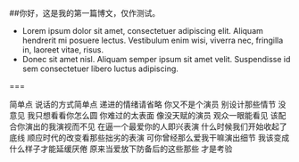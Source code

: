 ##你好，这是我的第一篇博文，仅作测试。
* Lorem ipsum dolor sit amet, consectetuer adipiscing elit.
  Aliquam hendrerit mi posuere lectus. Vestibulum enim wisi,
  viverra nec, fringilla in, laoreet vitae, risus.
* Donec sit amet nisl. Aliquam semper ipsum sit amet velit.
  Suspendisse id sem consectetuer libero luctus adipiscing.
  
===

简单点 说话的方式简单点
递进的情绪请省略
你又不是个演员
别设计那些情节
没意见 我只想看看你怎么圆
你难过的太表面 像没天赋的演员
观众一眼能看见
该配合你演出的我演视而不见
在逼一个最爱你的人即兴表演
什么时候我们开始收起了底线
顺应时代的改变看那些拙劣的表演
可你曾经那么爱我干嘛演出细节
我该变成什么样子才能延缓厌倦
原来当爱放下防备后的这些那些
才是考验
